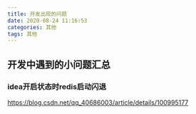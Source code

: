 ```yaml
---
title: 开发出现的问题
date: 2020-08-24 11:16:53
categories: 其他
tags: 其他
---
```


## 开发中遇到的小问题汇总

### idea开启状态时redis启动闪退

https://blog.csdn.net/qq_40686003/article/details/100995177

